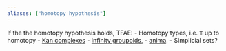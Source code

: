 ```yaml
---
aliases: ["homotopy hypothesis"]
---
```


If the the homotopy hypothesis holds, TFAE:
	- Homotopy types, i.e. $\Top$ up to homotopy
	- [Kan complexes](Kan%20complex.md) 
	 - [infinity groupoids](infinity%20groupoids), 
	 - [anima](anima).
	 - Simplicial sets?